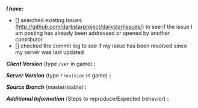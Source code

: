 <!-- place 'x' mark between square [] brackets to checkmark box -->

**_I have:_**

- [] searched existing issues (http://github.com/darkstarproject/darkstar/issues/) to see if the issue I am posting has already been addressed or opened by another contributor
- [] checked the commit log to see if my issue has been resolved since my server was last updated


<!-- Issues will be closed without being looked into if the following information is missing (unless its not applicable). -->

**_Client Version_** (type `/ver` in game) **:**


**_Server Version_** (type `!revision` in game) **:**


**_Source Branch_** (master/stable) **:**


**_Additional Information_** (Steps to reproduce/Expected behavior) **:**

